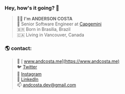 ### Hey, how's it going? 👋

> 👨‍💻 **I'm ANDERSON COSTA** <br>
💼  Senior Software Engineer at [Capgemini](https://www.capgemini.com) <br>
🇧🇷  Born in Brasilia, Brazil <br>
🇨🇦  Living in Vancouver, Canada <br>

### 🌎 **contact:**

> 🚀 [ www.andcosta.me](https://www.andcosta.me) <br>
🐦  [ Twitter](https://twitter.com/andcostaca) <br>
📸  [ Instagram](https://instagram.com/andcostaca) <br>
💼  [ LinkedIn](https://www.linkedin.com/in/andcosta) <br>
📫  [ andcosta.dev@gmail.com](mailto:andcosta.dev@gmail.com) <br>
